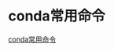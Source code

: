 # conda常用命令
[conda常用命令](https://aiwithcloud.com/2021/10/06/conda%e5%b8%b8%e7%94%a8%e5%91%bd%e4%bb%a4/)